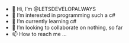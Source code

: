 - 👋 Hi, I’m @LETSDEVELOPALWAYS
- 👀 I’m interested in programming such a c#
- 🌱 I’m currently learning c#
- 💞️ I’m looking to collaborate on nothing, so far
- 📫 How to reach me ...

<!---
LETSDEVELOPALWAYS/LETSDEVELOPALWAYS is a ✨ special ✨ repository because its `README.md` (this file) appears on your GitHub profile.
You can click the Preview link to take a look at your changes.
--->
